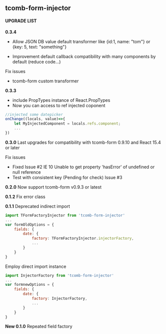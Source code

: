 ## tcomb-form-injector

#### UPGRADE LIST

**0.3.4**

* Allow JSON DB value default transformer like {id:1, name: "tom"} or {key: 5, text: "something"}
- Improvement default callback compatibility with many components by default (reduce code...)

Fix issues
- tcomb-form custom transformer


**0.3.3**
- include PropTypes instance of React.PropTypes
- Now you can access to ref injected coponent

```js
//injected some datepicker
onChange((locals, value)=>{
    let MyInjectedComponent = locals.refs.component;
    ...
})
```

**0.3.0**
Last upgrades for compatibility with
tcomb-form 0.9.10 and React 15.4 or later

Fix issues
- Fixed Issue #2 IE 10 Unable to get property 'hasError' of undefined or null reference
- Test with consistent key (Pending for check) Issue #3

**0.2.0**
Now support tcomb-form v0.9.3 or latest

**0.1.2**
Fix error class

**0.1.1**
Deprecated indirect import
```js
import TFormFactoryInjector from 'tcomb-form-injector'
...
var formOldOptions = {
    fields: {
        date: {
            factory: TFormFactoryInjector.injectorFactory,
            ...
        }
    }
}
```
Employ direct import instance
```js
import InjectorFactory from 'tcomb-form-injector'
...
var formnewOptions = {
    fields: {
        date: {
            factory: InjectorFactory,
            ...
        }
    }
}
```

**New 0.1.0**
Repeated field factory
